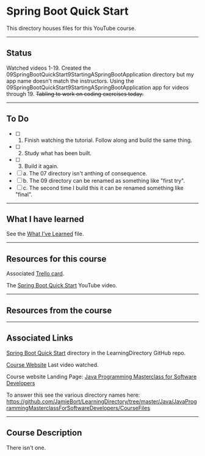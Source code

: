 # Spring Boot Quick Start

This directory houses files for this YouTube course.

---
## Status
Watched videos 1-19.
Created the 09SpringBootQuickStart9StartingASpringBootApplication directory but my app name doesn't match the instructors.
Using the 09SpringBootQuickStart9StartingASpringBootApplication app for videos through 19.
~~Tabling to work on coding exercises today.~~

---
## To Do
- [ ] 1. Finish watching the tutorial. Follow along and build the same thing.
- [ ] 2. Study what has been built.
- [ ] 3. Build it again.
 - [ ] a. The 07 directory isn't anthing of consequence.
 - [ ] b. The 09 directory can be renamed as something like "first try".
 - [ ] c. The second time I build this it can be renamed something like "final".

---
## What I have learned
See the [What I've Learned](https://github.com/JamieBort/LearningDirectory/blob/master/Java/Courses/SpringBoot/SpringBootQuickStart/WhatIveLearned.md) file.

---

## Resources for this course
Associated [Trello card](https://trello.com/c/KUHSH6SS/889-spring-boot-quick-start-youtube-course).

The [Spring Boot Quick Start](https://www.youtube.com/playlist?list=PLqq-6Pq4lTTbx8p2oCgcAQGQyqN8XeA1x) YouTube video.

---

## Resources from the course

---
## Associated Links
[Spring Boot Quick Start](https://github.com/JamieBort/LearningDirectory/tree/master/Java/Courses/SpringBoot/SpringBootQuickStart) directory in the LearningDirectory GitHub repo.

[Course Website](https://www.udemy.com/course/java-the-complete-java-developer-course/learn/lecture/3323790#overview) Last video watched.

Course website Landing Page: [Java Programming Masterclass for Software Developers](https://www.udemy.com/course/java-the-complete-java-developer-course/)



To answer this see the various directory names here: https://github.com/JamieBort/LearningDirectory/tree/master/Java/JavaProgrammingMasterclassForSoftwareDevelopers/CourseFiles


---

## Course Description
There isn't one.
